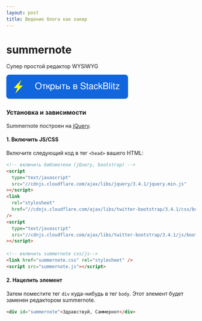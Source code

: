 ```yaml
---
layout: post
title: Ведение блога как хакер
---
```


# summernote
Супер простой редактор WYSIWYG

[![Правка на StackBlitz ⚡️](https://raw.githubusercontent.com/warsan/gsap-react-route-anim-expro/master/but.svg)](https://stackblitz.com/github/warsan/summernote)

### Установка и зависимости

Summernote построен на [jQuery](http://jquery.com/).

#### 1. Включить JS/CSS

Включите следующий код в тег `<head>` вашего HTML:

```html
<!-- включить библиотеки (jQuery, bootstrap) -->
<script
  type="text/javascript"
  src="//cdnjs.cloudflare.com/ajax/libs/jquery/3.4.1/jquery.min.js"
></script>
<link
  rel="stylesheet"
  href="//cdnjs.cloudflare.com/ajax/libs/twitter-bootstrap/3.4.1/css/bootstrap.min.css"
/>
<script
  type="text/javascript"
  src="//cdnjs.cloudflare.com/ajax/libs/twitter-bootstrap/3.4.1/js/bootstrap.min.js"
></script>

<!-- включить summernote css/js-->
<link href="summernote.css" rel="stylesheet" />
<script src="summernote.js"></script>
```

#### 2. Нацелить элемент

Затем поместите тег `div` куда-нибудь в тег `body`. Этот элемент будет заменен редактором summernote.

```html
<div id="summernote">Здравствуй, Саммернот</div>
```
 
